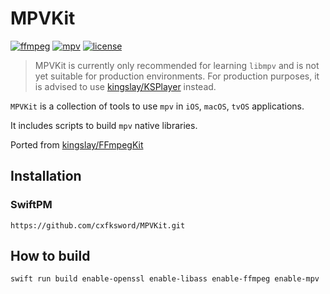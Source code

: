 # MPVKit

[![ffmpeg](https://img.shields.io/badge/ffmpeg-n6.0-blue.svg)](https://github.com/FFmpeg/FFmpeg)
[![mpv](https://img.shields.io/badge/mpv-v0.36.0-blue.svg)](https://github.com/mpv-player/mpv)
[![license](https://img.shields.io/github/license/cxfksword/MPVKit)](https://github.com/cxfksword/MPVKit/main/LICENSE)

> MPVKit is currently only recommended for learning `libmpv` and is not yet suitable for production environments. For production purposes, it is advised to use [kingslay/KSPlayer](https://github.com/kingslay/KSPlayer) instead.

`MPVKit` is a collection of tools to use `mpv` in `iOS`, `macOS`, `tvOS` applications.

It includes scripts to build `mpv` native libraries.

Ported from [kingslay/FFmpegKit](https://github.com/kingslay/FFmpegKit)

## Installation

### SwiftPM

```
https://github.com/cxfksword/MPVKit.git
```

## How to build

```bash
swift run build enable-openssl enable-libass enable-ffmpeg enable-mpv
```
